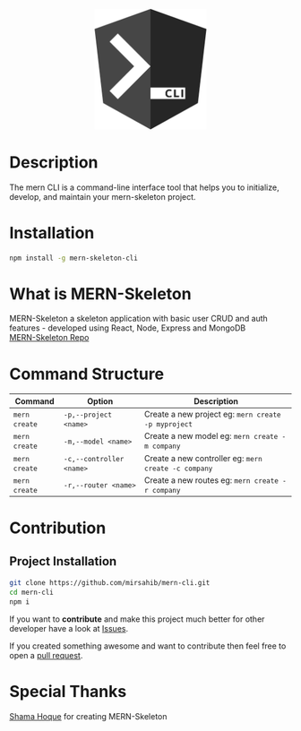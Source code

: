 <p align="center">
  <a href="https://github.com/mirsahib/mern-cli" target="blank"><img src="https://raw.githubusercontent.com/mirsahib/mern-cli/main/images/mern.png" width="200" alt="Mern-Skeleton-Cli" /></a>
</p>

# Description

The mern CLI is a command-line interface tool that helps you to initialize, develop, and maintain your mern-skeleton project.

# Installation

```bash
npm install -g mern-skeleton-cli
```

# What is MERN-Skeleton
MERN-Skeleton a skeleton application with basic user CRUD and auth features - developed using React, Node, Express and MongoDB <br>
[MERN-Skeleton Repo](https://github.com/shamahoque/mern-skeleton)

# Command Structure
| Command | Option | Description
| --- | --- | --- |
| `mern create` | `-p,--project <name>` | Create a new project eg: `mern create -p myproject` |
| `mern create` | `-m,--model <name>` | Create a new model eg: `mern create -m company` |
| `mern create` | `-c,--controller <name>` | Create a new controller eg: `mern create -c company` |
| `mern create` | `-r,--router <name>` | Create a new routes eg: `mern create -r company` |

# Contribution

## Project Installation

```bash
git clone https://github.com/mirsahib/mern-cli.git
cd mern-cli
npm i
```

If you want to **contribute** and make this project much better for other developer have a look at [Issues](https://github.com/mirsahib/mern-cli/issues).

If you created something awesome and want to contribute then feel free to open a [pull request](https://github.com/mirsahib/mern-cli/pulls).

# Special Thanks
[Shama Hoque](https://github.com/shamahoque) for creating MERN-Skeleton

